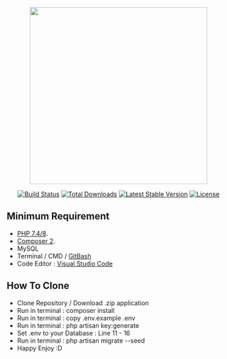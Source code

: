 <p align="center"><a href="https://laravel.com" target="_blank"><img src="https://raw.githubusercontent.com/laravel/art/master/logo-lockup/5%20SVG/2%20CMYK/1%20Full%20Color/laravel-logolockup-cmyk-red.svg" width="400"></a></p>

<p align="center">
<a href="https://travis-ci.org/laravel/framework"><img src="https://travis-ci.org/laravel/framework.svg" alt="Build Status"></a>
<a href="https://packagist.org/packages/laravel/framework"><img src="https://img.shields.io/packagist/dt/laravel/framework" alt="Total Downloads"></a>
<a href="https://packagist.org/packages/laravel/framework"><img src="https://img.shields.io/packagist/v/laravel/framework" alt="Latest Stable Version"></a>
<a href="https://packagist.org/packages/laravel/framework"><img src="https://img.shields.io/packagist/l/laravel/framework" alt="License"></a>
</p>

## Minimum Requirement

- [PHP 7.4/8](https://www.php.net/downloads).
- [Composer 2](https://getcomposer.org/download/).
- MySQL
- Terminal / CMD / [GitBash](https://git-scm.com/)
- Code Editor : [Visual Studio Code](https://code.visualstudio.com/download)

## How To Clone

- Clone Repository / Download .zip application
- Run in terminal : composer install
- Run in terminal : copy .env.example .env
- Run in terminal : php artisan key:generate
- Set .env to your Database : Line 11 - 16
- Run in terminal : php artisan migrate --seed
- Happy Enjoy :D
